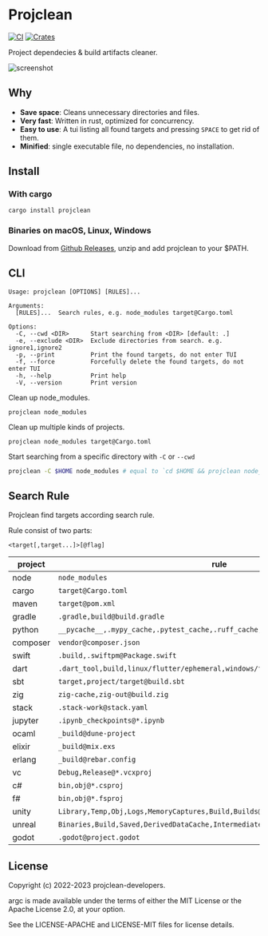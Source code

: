 # Projclean

[![CI](https://github.com/sigoden/projclean/actions/workflows/ci.yaml/badge.svg)](https://github.com/sigoden/projclean/actions/workflows/ci.yaml)
[![Crates](https://img.shields.io/crates/v/projclean.svg)](https://crates.io/crates/projclean)

Project dependecies & build artifacts cleaner.

![screenshot](https://user-images.githubusercontent.com/4012553/192139216-6d76ea7b-6163-471a-b5bb-07ef465aa5b5.gif)

## Why

- **Save space**: Cleans unnecessary directories and files.
- **Very fast**: Written in rust, optimized for concurrency.
- **Easy to use**: A tui listing all found targets and pressing `SPACE` to get rid of them.
- **Minified**: single executable file, no dependencies, no installation.

## Install

### With cargo

```
cargo install projclean
```

### Binaries on macOS, Linux, Windows

Download from [Github Releases](https://github.com/sigoden/projclean/releases), unzip and add projclean to your $PATH.

## CLI

```
Usage: projclean [OPTIONS] [RULES]...

Arguments:
  [RULES]...  Search rules, e.g. node_modules target@Cargo.toml

Options:
  -C, --cwd <DIR>      Start searching from <DIR> [default: .]
  -e, --exclude <DIR>  Exclude directories from search. e.g. ignore1,ignore2
  -p, --print          Print the found targets, do not enter TUI
  -f, --force          Forcefully delete the found targets, do not enter TUI
  -h, --help           Print help
  -V, --version        Print version
```

Clean up node_modules.

```
projclean node_modules
```

Clean up multiple kinds of projects.

```
projclean node_modules target@Cargo.toml
```

Start searching from a specific directory with `-C` or `--cwd`

```sh
projclean -C $HOME node_modules # equal to `cd $HOME && projclean node_modules`
```

## Search Rule

Projclean find targets according search rule.

Rule consist of two parts:

```
<target[,target...]>[@flag]
```

| project  | rule                                                                              |
| -------- | --------------------------------------------------------------------------------- |
| node     | `node_modules`                                                                    |
| cargo    | `target@Cargo.toml`                                                               |
| maven    | `target@pom.xml`                                                                  |
| gradle   | `.gradle,build@build.gradle`                                                      |
| python   | `__pycache__,.mypy_cache,.pytest_cache,.ruff_cache,.tox@*.py`                     |
| composer | `vendor@composer.json`                                                            |
| swift    | `.build,.swiftpm@Package.swift`                                                   |
| dart     | `.dart_tool,build,linux/flutter/ephemeral,windows/flutter/ephemeral@pubspec.yaml` |
| sbt      | `target,project/target@build.sbt`                                                 |
| zig      | `zig-cache,zig-out@build.zig`                                                     |
| stack    | `.stack-work@stack.yaml`                                                          |
| jupyter  | `.ipynb_checkpoints@*.ipynb`                                                      |
| ocaml    | `_build@dune-project`                                                             |
| elixir   | `_build@mix.exs`                                                                  |
| erlang   | `_build@rebar.config`                                                             |
| vc       | `Debug,Release@*.vcxproj`                                                         |
| c#       | `bin,obj@*.csproj`                                                                |
| f#       | `bin,obj@*.fsproj`                                                                |
| unity    | `Library,Temp,Obj,Logs,MemoryCaptures,Build,Builds@Assembly-CSharp.csproj`        |
| unreal   | `Binaries,Build,Saved,DerivedDataCache,Intermediate@*.uproject`                   |
| godot    | `.godot@project.godot`                                                            |

## License

Copyright (c) 2022-2023 projclean-developers.

argc is made available under the terms of either the MIT License or the Apache License 2.0, at your option.

See the LICENSE-APACHE and LICENSE-MIT files for license details.